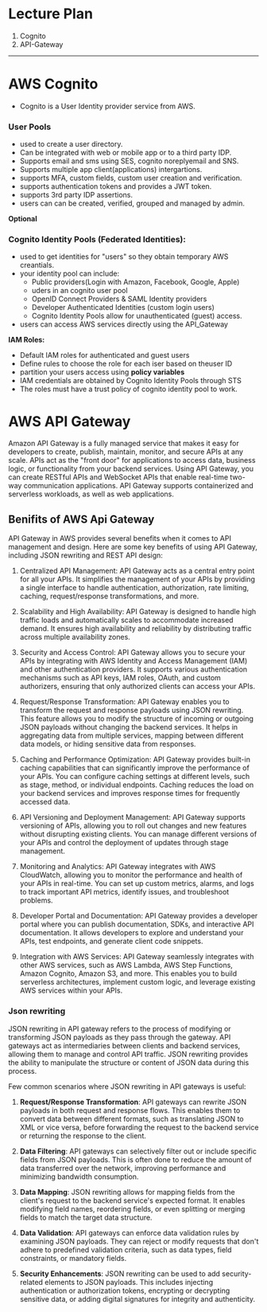 # Lecture Plan


1. Cognito
2. API-Gateway


---


# AWS Cognito


- Cognito is a User Identity provider service from AWS.


### User Pools


- used to create a user directory. 
- Can be integrated with web or mobile app or to a third party IDP.
- Supports email and sms using SES, cognito noreplyemail and SNS.
- Supports multiple app client(applications) intergartions.
- supports MFA, custom fields, custom user creation and verification.
- supports authentication tokens and provides a JWT token. 
- supports 3rd party IDP assertions.
- users can can be created, verified, grouped and managed by admin.


**Optional**

### Cognito Identity Pools (Federated Identities):

- used to get identities for "users" so they obtain temporary AWS creantials.
- your identity pool can include:
  - Public providers(Login with Amazon, Facebook, Google, Apple)
  - uders in an cognito user pool
  - OpenID Connect Providers & SAML Identity providers
  - Developer Authenticated Identities (custom login users) 
  - Cognito Identity Pools allow for unauthenticated (guest) access.
- users can access AWS services directly using the API_Gateway

**IAM Roles:**

- Default IAM roles for authenticated and guest users
- Define rules to choose the role for each iser based on theuser ID
- partition your users access using **policy variables**
- IAM credentials are obtained by Cognito Identity Pools through STS
- The roles must have a trust policy of cognito identity pool to work.



# AWS API Gateway

Amazon API Gateway is a fully managed service that makes it easy for developers to create, publish, maintain, monitor, and secure APIs at any scale. APIs act as the "front door" for applications to access data, business logic, or functionality from your backend services. Using API Gateway, you can create RESTful APIs and WebSocket APIs that enable real-time two-way communication applications. API Gateway supports containerized and serverless workloads, as well as web applications.

## Benifits of AWS Api Gateway

API Gateway in AWS provides several benefits when it comes to API management and design. Here are some key benefits of using API Gateway, including JSON rewriting and REST API design:

1. Centralized API Management: API Gateway acts as a central entry point for all your APIs. It simplifies the management of your APIs by providing a single interface to handle authentication, authorization, rate limiting, caching, request/response transformations, and more.

2. Scalability and High Availability: API Gateway is designed to handle high traffic loads and automatically scales to accommodate increased demand. It ensures high availability and reliability by distributing traffic across multiple availability zones.

3. Security and Access Control: API Gateway allows you to secure your APIs by integrating with AWS Identity and Access Management (IAM) and other authentication providers. It supports various authentication mechanisms such as API keys, IAM roles, OAuth, and custom authorizers, ensuring that only authorized clients can access your APIs.

4. Request/Response Transformation: API Gateway enables you to transform the request and response payloads using JSON rewriting. This feature allows you to modify the structure of incoming or outgoing JSON payloads without changing the backend services. It helps in aggregating data from multiple services, mapping between different data models, or hiding sensitive data from responses.

5. Caching and Performance Optimization: API Gateway provides built-in caching capabilities that can significantly improve the performance of your APIs. You can configure caching settings at different levels, such as stage, method, or individual endpoints. Caching reduces the load on your backend services and improves response times for frequently accessed data.

6. API Versioning and Deployment Management: API Gateway supports versioning of APIs, allowing you to roll out changes and new features without disrupting existing clients. You can manage different versions of your APIs and control the deployment of updates through stage management.

7. Monitoring and Analytics: API Gateway integrates with AWS CloudWatch, allowing you to monitor the performance and health of your APIs in real-time. You can set up custom metrics, alarms, and logs to track important API metrics, identify issues, and troubleshoot problems.

8. Developer Portal and Documentation: API Gateway provides a developer portal where you can publish documentation, SDKs, and interactive API documentation. It allows developers to explore and understand your APIs, test endpoints, and generate client code snippets.

9. Integration with AWS Services: API Gateway seamlessly integrates with other AWS services, such as AWS Lambda, AWS Step Functions, Amazon Cognito, Amazon S3, and more. This enables you to build serverless architectures, implement custom logic, and leverage existing AWS services within your APIs.

### Json rewriting

JSON rewriting in API gateway refers to the process of modifying or transforming JSON payloads as they pass through the gateway. API gateways act as intermediaries between clients and backend services, allowing them to manage and control API traffic. JSON rewriting provides the ability to manipulate the structure or content of JSON data during this process.

Few common scenarios where JSON rewriting in API gateways is useful:

1. **Request/Response Transformation**: API gateways can rewrite JSON payloads in both request and response flows. This enables them to convert data between different formats, such as translating JSON to XML or vice versa, before forwarding the request to the backend service or returning the response to the client.

2. **Data Filtering**: API gateways can selectively filter out or include specific fields from JSON payloads. This is often done to reduce the amount of data transferred over the network, improving performance and minimizing bandwidth consumption.

3. **Data Mapping**: JSON rewriting allows for mapping fields from the client's request to the backend service's expected format. It enables modifying field names, reordering fields, or even splitting or merging fields to match the target data structure.

4. **Data Validation**: API gateways can enforce data validation rules by examining JSON payloads. They can reject or modify requests that don't adhere to predefined validation criteria, such as data types, field constraints, or mandatory fields.

5. **Security Enhancements**: JSON rewriting can be used to add security-related elements to JSON payloads. This includes injecting authentication or authorization tokens, encrypting or decrypting sensitive data, or adding digital signatures for integrity and authenticity.





